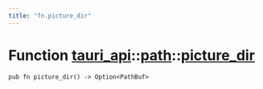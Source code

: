 ```yaml
---
title: "fn.picture_dir"
---
```


# Function [tauri_api](/docs/api/rust/tauri_api/../index.html)::​[path](/docs/api/rust/tauri_api/index.html)::​[picture_dir](/docs/api/rust/tauri_api/)

    pub fn picture_dir() -> Option<PathBuf>
